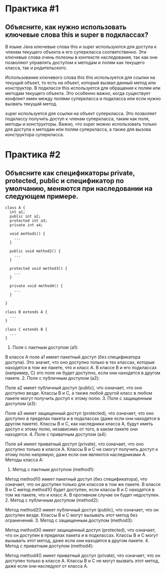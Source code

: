# Практика #1
## Объясните, как нужно использовать ключевые слова this и super в подклассах?

В языке Java ключевые слова this и super используются для доступа к членам текущего объекта и его суперкласса соответственно. Эти ключевые слова очень полезны в контексте наследования, так как они позволяют управлять доступом к методам и полям как текущего класса, так и родительского.

Использование ключевого слова this
this используется для ссылки на текущий объект, то есть на объект, который вызвал данный метод или конструктор. В подклассе this используется для обращения к полям или методам текущего объекта. Это особенно важно, когда существует конфликт имен между полями суперкласса и подкласса или если нужно вызвать текущий метод.

super используется для ссылки на объект суперкласса. Это позволяет подклассу получить доступ к членам суперкласса, таким как поля, методы и конструкторы. Важно, что super можно использовать только для доступа к методам или полям суперкласса, а также для вызова конструктора суперкласса.


# Практика #2
## Объясните как спецификаторы private, protected, public и спецификатор по умолчанию, меняются при наследовании на следующем примере.

```
class A {
  int a1;
  public int a2;
  protected int a3;
  private int a4;

  void method1() {
    ...
  }

  public void method2() {
    ...
  }

  protected void method3() {
    ...
  }
  
  private void method4() {
    ...
  }

}

class B extends A {
  ...
}

class C extends B {
  ...
}
```

1. Поле с пактным доступом (a1):

В классе A поле a1 имеет пакетный доступ (без спецификатора доступа). Это значит, что оно доступно только в тех классах, которые находятся в том же пакете, что и класс A.
В классе B и его подклассах (например, C) это поле не будет доступно, если они находятся в другом пакете.
2. Поле с публичным доступом (a2):

Поле a2 имеет публичный доступ (public), что означает, что оно доступно везде.
Классы B и C, а также любой другой класс в любом пакете могут получить доступ к этому полю.
3. Поле с защищенным доступом (a3):

Поле a3 имеет защищенный доступ (protected), что означает, что оно доступно в пределах пакета и в подклассах (даже если они находятся в другом пакете).
Классы B и C, как наследники класса A, будут иметь доступ к этому полю, независимо от того, в каком пакете они находятся.
4. Поле с приватным доступом (a4):

Поле a4 имеет приватный доступ (private), что означает, что оно доступно только в классе A.
Классы B и C не смогут получить доступ к этому полю напрямую, даже если они являются наследниками A.
Методы класса A:
1. Метод с пактным доступом (method1):

Метод method1() имеет пакетный доступ (без спецификатора), что означает, что он доступен только для классов в том же пакете.
В классе B и C метод method1() будет доступен, если классы B и C находятся в том же пакете, что и класс A. В противном случае он будет недоступен.
2. Метод с публичным доступом (method2):

Метод method2() имеет публичный доступ (public), что означает, что он доступен везде.
Классы B и C могут вызывать этот метод без ограничений.
3. Метод с защищенным доступом (method3):

Метод method3() имеет защищенный доступ (protected), что означает, что он доступен в пределах пакета и в подклассах.
Классы B и C могут вызывать этот метод, даже если они находятся в другом пакете.
4. Метод с приватным доступом (method4):

Метод method4() имеет приватный доступ (private), что означает, что он доступен только в классе A.
Классы B и C не могут вызвать этот метод, даже если они наследуют от класса A.
